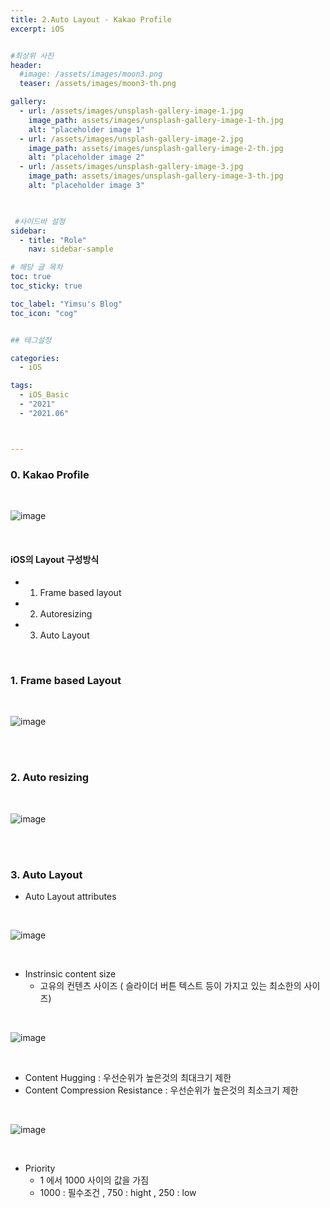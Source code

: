 ```yaml
---
title: 2.Auto Layout - Kakao Profile
excerpt: iOS


#최상위 사진
header:
  #image: /assets/images/moon3.png
  teaser: /assets/images/moon3-th.png

gallery:
  - url: /assets/images/unsplash-gallery-image-1.jpg
    image_path: assets/images/unsplash-gallery-image-1-th.jpg
    alt: "placeholder image 1"
  - url: /assets/images/unsplash-gallery-image-2.jpg
    image_path: assets/images/unsplash-gallery-image-2-th.jpg
    alt: "placeholder image 2"
  - url: /assets/images/unsplash-gallery-image-3.jpg
    image_path: assets/images/unsplash-gallery-image-3-th.jpg
    alt: "placeholder image 3"
    


 #사이드바 설정 
sidebar:
  - title: "Role"
    nav: sidebar-sample

# 해당 글 목차
toc: true
toc_sticky: true

toc_label: "Yimsu's Blog"
toc_icon: "cog"


## 테그설정

categories:
  - iOS

tags:
  - iOS_Basic
  - "2021"
  - "2021.06"



---
```



### 0. Kakao Profile 



<br/>

![image](/assets/images/20210622_profile.png)

<br/>



#### iOS의 Layout 구성방식
- 1. Frame based layout 
- 2. Autoresizing
- 3. Auto Layout

<br/>

### 1. Frame based Layout

<br/>

![image](/assets/images/20210622_frame.png)

<br/>

<br/>

### 2. Auto resizing 

<br/>

![image](/assets/images/20210622_autoresize.png)

<br/>

<br/>

### 3. Auto Layout 

- Auto Layout attributes 

<br/>

![image](/assets/images/20210622_auto1.png)

<br/>


- Instrinsic content size 
    - 고유의 컨텐츠 사이즈 ( 슬라이더 버튼 텍스트 등이 가지고 있는 최소한의 사이즈) 



 
<br/>

![image](/assets/images/20210622_chcr.png)

<br/>


- Content Hugging : 우선순위가 높은것의 최대크기 제한
- Content Compression Resistance : 우선순위가 높은것의 최소크기 제한 



<br/>

![image](/assets/images/20210622_prior.png)

<br/>

- Priority 
    - 1 에서 1000 사이의 값을 가짐
    - 1000 : 필수조건 , 750 : hight , 250 : low 





